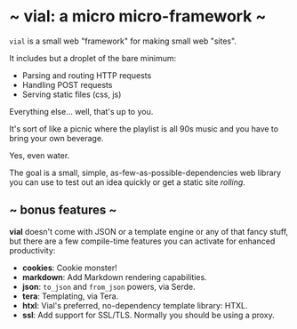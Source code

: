 # ~ vial: a micro micro-framework ~

`vial` is a small web "framework" for making small web "sites".

It includes but a droplet of the bare minimum:

- Parsing and routing HTTP requests
- Handling POST requests
- Serving static files (css, js)

Everything else... well, that's up to you.

It's sort of like a picnic where the playlist is all 90s music and you
have to bring your own beverage.

Yes, even water.

The goal is a small, simple, as-few-as-possible-dependencies web
library you can use to test out an idea quickly or get a static site
_rolling_.

## ~ bonus features ~

**vial** doesn't come with JSON or a template engine or any of that
fancy stuff, but there are a few compile-time features you can
activate for enhanced productivity:

- **cookies**: Cookie monster!
- **markdown**: Add Markdown rendering capabilities.
- **json**: `to_json` and `from_json` powers, via Serde.
- **tera**: Templating, via Tera.
- **htxl**: Vial's preferred, no-dependency template library:
  HTXL.
- **ssl**: Add support for SSL/TLS. Normally you should be using a
  proxy.
